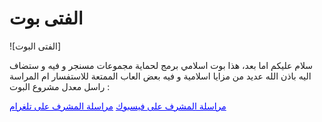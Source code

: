 # الفتى بوت

<head>![الفتى البوت]</head>
<p>سلام عليكم اما بعد، هذا بوت اسلامي برمج لحماية مجموعات مسنجر و فيه و ستضاف اليه باذن الله عديد من مزايا اسلامية و فيه بعض العاب الممتعة للاستفسار ام المراسة راسل معدل مشروع البوت :
</p>
<a href=https://www.facebook.com/61556432954740 style="color: blue; text-decoration: underline;">مراسلة المشرف على فيسبوك</a>
<a href="https://www.facebook.com/61556432954740" style="color: blue; text-decoration: underline;">مراسلة المشرف على تلغرام</a>
